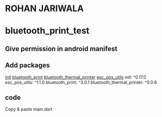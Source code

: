 # ROHAN JARIWALA

# bluetooth_print_test

## Give permission in android manifest

  <uses-permission android:name="android.permission.BLUETOOTH"/>
  <uses-permission android:name="android.permission.BLUETOOTH_ADMIN"/>
  <uses-permission android:name="android.permission.ACCESS_FINE_LOCATION"/>
  <uses-permission android:name="android.permission.ACCESS_BACKGROUND_LOCATION"/>

## Add packages

  [intl](https://pub.dev/packages/intl)
  [bluetooth_print](https://pub.dev/packages/bluetooth_print)
  [bluetooth_thermal_printer](https://pub.dev/packages/bluetooth_thermal_printer)
  [esc_pos_utils](https://pub.dev/packages/esc_pos_utils)
  intl: ^0.17.0
  esc_pos_utils: ^1.1.0
  bluetooth_print: ^3.0.1
  bluetooth_thermal_printer: ^0.0.6
  
 ## code
  
  Copy & paste main.dart
  

